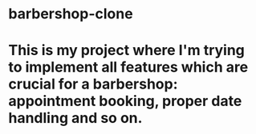 # barbershop-clone
<h1>This is my project where I'm trying to implement all features which are crucial for a barbershop: appointment booking, proper date handling and so on.</h1>
